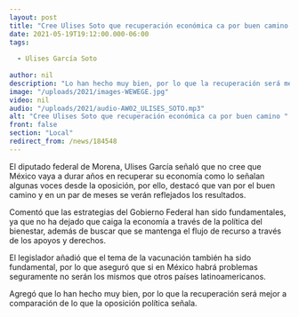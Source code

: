 ```yaml
---
layout: post
title: "Cree Ulises Soto que recuperación económica ca por buen camino "
date: 2021-05-19T19:12:00.000-06:00
tags:
  
  - Ulises García Soto
  
author: nil
description: "Lo han hecho muy bien, por lo que la recuperación será mejor a comparación de lo que la oposición política señala."
image: "/uploads/2021/images-WEWEGE.jpg"
video: nil
audio: "/uploads/2021/audio-AW02_ULISES_SOTO.mp3"
alt: "Cree Ulises Soto que recuperación económica ca por buen camino "
front: false
section: "Local"
redirect_from: /news/184548
---
```


El diputado federal de Morena, Ulises García señaló que no cree que México vaya a durar años en recuperar su economía como lo señalan algunas voces desde la oposición, por ello, destacó que van por el buen camino y en un par de meses se verán reflejados los resultados.

Comentó que las estrategias del Gobierno Federal han sido fundamentales, ya que no ha dejado que caiga la economía a través de la política del bienestar, además de buscar que se mantenga el flujo de recurso a través de los apoyos y derechos.

El legislador añadió que el tema de la vacunación también ha sido fundamental, por lo que aseguró que si en México habrá problemas seguramente no serán los mismos que otros países latinoamericanos.

Agregó que lo han hecho muy bien, por lo que la recuperación será mejor a comparación de lo que la oposición política señala.
